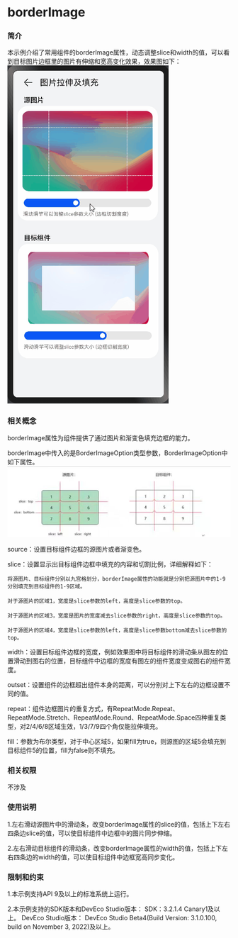 # borderImage
### 简介
本示例介绍了常用组件的borderImage属性，动态调整slice和width的值，可以看到目标图片边框里的图片有伸缩和宽高变化效果，效果图如下：
![](screenshots/border_image_preview.gif)
### 相关概念
borderImage属性为组件提供了通过图片和渐变色填充边框的能力。  

borderImage中传入的是BorderImageOption类型参数，BorderImageOption中如下属性。
![](screenshots/slice_sample_image.png)

source：设置目标组件边框的源图片或者渐变色。

slice：设置显示出目标组件边框中填充的内容和切割比例，详细解释如下：

    将源图片、目标组件分别以九宫格划分，borderImage属性的功能就是分别把源图片中的1-9分别填充到目标组件的1-9区域。
    
    对于源图片的区域1，宽度是slice参数的left，高度是slice参数的top。
    
    对于源图片的区域3，宽度是图片的宽度减去slice参数的right，高度是slice参数的top。
    
    对于源图片的区域4，宽度是slice参数的left，高度是slice参数bottom减去slice参数的top。

width：设置目标组件边框的宽度，例如效果图中将目标组件的滑动条从图左的位置滑动到图右的位置，目标组件中边框的宽度有图左的组件宽度变成图右的组件宽度。

outset：设置组件的边框超出组件本身的距离，可以分别对上下左右的边框设置不同的值。

repeat：组件边框图片的重复方式，有RepeatMode.Repeat、RepeatMode.Stretch、RepeatMode.Round、RepeatMode.Space四种重复类型，对2/4/6/8区域生效，1/3/7/9四个角仅能拉伸填充。

fill：参数为布尔类型，对于中心区域5，如果fill为true，则源图的区域5会填充到目标组件5的位置，fill为false则不填充。

### 相关权限
不涉及

### 使用说明

1.左右滑动源图片中的滑动条，改变borderImage属性的slice的值，包括上下左右四条边slice的值，可以使目标组件中边框中的图片同步伸缩。

2.左右滑动目标组件的滑动条，改变borderImage属性的width的值，包括上下左右四条边的width的值，可以使目标组件中边框宽高同步变化。

### 限制和约束

1.本示例支持API 9及以上的标准系统上运行。

2.本示例支持的SDK版本和DevEco Studio版本：
SDK：3.2.1.4 Canary1及以上。
DevEco Studio版本： DevEco Studio Beta4(Build Version: 3.1.0.100, build on November 3, 2022)及以上。